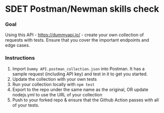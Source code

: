 # SDET Postman/Newman skills check

### Goal

Using this API - https://dummyapi.io/ - create your own collection of requests with tests. Ensure that you cover the important endpoints and edge cases.

### Instructions

1. Import `Dummy API.postman_collection.json` into Postman. It has a sample request (including API key) and test in it to get you started.
1. Update the collection with your own tests
1. Run your collection locally with `npm test`
1. Export to the repo under the same name as the original, OR update nodejs.yml to use the URL of your collection
1. Push to your forked repo & ensure that the Github Action passes with all of your tests.
